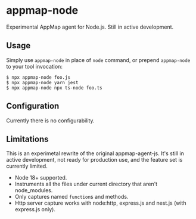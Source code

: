 # appmap-node

Experimental AppMap agent for Node.js. Still in active development.

## Usage

Simply use `appmap-node` in place of `node` command, or prepend `appmap-node` 
to your tool invocation:

    $ npx appmap-node foo.js
    $ npx appmap-node yarn jest
    $ npx appmap-node npx ts-node foo.ts

## Configuration

Currently there is no configurability.

## Limitations

This is an experimetal rewrite of the original appmap-agent-js. It's still in active
development, not ready for production use, and the feature set is currently limited.

- Node 18+ supported.
- Instruments all the files under current directory that aren't node_modules.
- Only captures named `function`s and methods.
- Http server capture works with node:http, express.js and nest.js (with express.js only).
